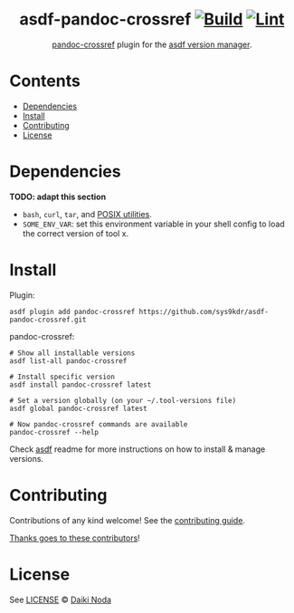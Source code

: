 <div align="center">

# asdf-pandoc-crossref [![Build](https://github.com/sys9kdr/asdf-pandoc-crossref/actions/workflows/build.yml/badge.svg)](https://github.com/sys9kdr/asdf-pandoc-crossref/actions/workflows/build.yml) [![Lint](https://github.com/sys9kdr/asdf-pandoc-crossref/actions/workflows/lint.yml/badge.svg)](https://github.com/sys9kdr/asdf-pandoc-crossref/actions/workflows/lint.yml)

[pandoc-crossref](https://github.com/lierdakil/pandoc-crossref) plugin for the [asdf version manager](https://asdf-vm.com).

</div>

# Contents

- [Dependencies](#dependencies)
- [Install](#install)
- [Contributing](#contributing)
- [License](#license)

# Dependencies

**TODO: adapt this section**

- `bash`, `curl`, `tar`, and [POSIX utilities](https://pubs.opengroup.org/onlinepubs/9699919799/idx/utilities.html).
- `SOME_ENV_VAR`: set this environment variable in your shell config to load the correct version of tool x.

# Install

Plugin:

```shell
asdf plugin add pandoc-crossref https://github.com/sys9kdr/asdf-pandoc-crossref.git
```

pandoc-crossref:

```shell
# Show all installable versions
asdf list-all pandoc-crossref

# Install specific version
asdf install pandoc-crossref latest

# Set a version globally (on your ~/.tool-versions file)
asdf global pandoc-crossref latest

# Now pandoc-crossref commands are available
pandoc-crossref --help
```

Check [asdf](https://github.com/asdf-vm/asdf) readme for more instructions on how to
install & manage versions.

# Contributing

Contributions of any kind welcome! See the [contributing guide](contributing.md).

[Thanks goes to these contributors](https://github.com/sys9kdr/asdf-pandoc-crossref/graphs/contributors)!

# License

See [LICENSE](LICENSE) © [Daiki Noda](https://github.com/sys9kdr/)
